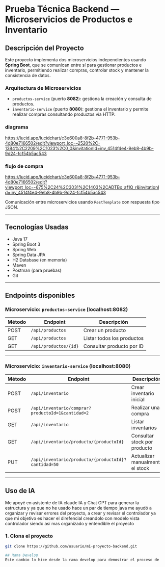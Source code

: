 # Prueba Técnica Backend — Microservicios de Productos e Inventario

## Descripción del Proyecto

Este proyecto implementa dos microservicios independientes usando **Spring Boot**, que se comunican entre sí para gestionar productos e inventario, permitiendo realizar compras, controlar stock y mantener la consistencia de datos.

### Arquitectura de Microservicios

- `productos-service` (puerto **8082**): gestiona la creación y consulta de productos.
- `inventario-service` (puerto **8080**): gestiona el inventario y permite realizar compras consultando productos vía HTTP.

### diagrama
https://lucid.app/lucidchart/c3e600a8-8f2b-4771-953b-4d80e7166502/edit?viewport_loc=-2520%2C-1384%2C2209%2C1023%2C0_0&invitationId=inv_4514f4e4-9eb8-4b9b-9d24-fcf54b5ac543


### flujo de compra

https://lucid.app/lucidchart/c3e600a8-8f2b-4771-953b-4d80e7166502/edit?viewport_loc=-675%2C24%2C3031%2C1403%2CADTBx_af1Q_r&invitationId=inv_4514f4e4-9eb8-4b9b-9d24-fcf54b5ac543

Comunicación entre microservicios usando `RestTemplate` con respuesta tipo JSON.

---

## Tecnologías Usadas

- Java 17
- Spring Boot 3
- Spring Web
- Spring Data JPA
- H2 Database (en memoria)
- Maven
- Postman (para pruebas)
- Git

---

##  Endpoints disponibles

### Microservicio: `productos-service` (localhost:8082)

| Método | Endpoint                          | Descripción                  |
|--------|-----------------------------------|------------------------------|
| POST   | `/api/productos`                 | Crear un producto            |
| GET    | `/api/productos`                 | Listar todos los productos   |
| GET    | `/api/productos/{id}`            | Consultar producto por ID    |

---

### Microservicio: `inventario-service` (localhost:8080)

| Método | Endpoint                                                     | Descripción                          |
|--------|--------------------------------------------------------------|--------------------------------------|
| POST   | `/api/inventario`                                            | Crear inventario inicial             |
| POST   | `/api/inventario/comprar?productoId=1&cantidad=2`            | Realizar una compra                  |
| GET    | `/api/inventario`                                            | Listar inventarios                   |
| GET    | `/api/inventario/producto/{productoId}`                      | Consultar stock por producto         |
| PUT    | `/api/inventario/producto/{productoId}?cantidad=50`          | Actualizar manualmente el stock      |

---

## Uso de IA

Me apoyé en asistente de IA claude IA y Chat GPT para generar la estructura y ya que no he usado hace un par de tiempo java me ayudó a organizar y revisar errores del proyecto, a crear y revisar el controlador ya que mi objetivo es hacer el direfencial creandolo con modelo vista controlador siendo así mas organizado y entendible el proyecto


### 1. Clona el proyecto
```bash
git clone https://github.com/usuario/mi-proyecto-backend.git

## Rama Develop
Este cambio lo hice desde la rama develop para demostrar el proceso de Git Flow